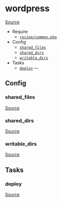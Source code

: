 <!-- DO NOT EDIT THIS FILE! -->
<!-- Instead edit recipe/wordpress.php -->
<!-- Then run bin/docgen -->

# wordpress

[Source](/recipe/wordpress.php)



* Require
  * [`recipe/common.php`](/recipe/common.php)
* Config
  * [`shared_files`](#shared_files)
  * [`shared_dirs`](#shared_dirs)
  * [`writable_dirs`](#writable_dirs)
* Tasks
  * [`deploy`](#deploy) — 

## Config
### shared_files
[Source](/recipe/wordpress.php#L6)



### shared_dirs
[Source](/recipe/wordpress.php#L7)



### writable_dirs
[Source](/recipe/wordpress.php#L8)




## Tasks
### deploy
[Source](/recipe/wordpress.php#L10)



